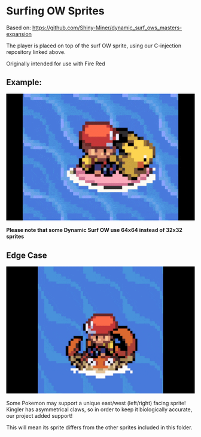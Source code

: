 # Surfing OW Sprites
Based on: https://github.com/Shiny-Miner/dynamic_surf_ows_masters-expansion

The player is placed on top of the surf OW sprite, using our C-injection repository linked above.

Originally intended for use with Fire Red

## Example:
![Surfing Pikachu](example.gif)

**Please note that some Dynamic Surf OW use 64x64 instead of 32x32 sprites**

## Edge Case
![Kingler](kingler.gif)

Some Pokemon may support a unique east/west (left/right) facing sprite!
Kingler has asymmetrical claws, so in order to keep it biologically accurate, our project added support!

This will mean its sprite differs from the other sprites included in this folder.
